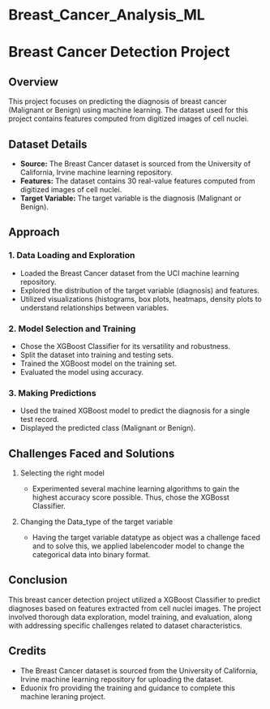 # Breast_Cancer_Analysis_ML
# Breast Cancer Detection Project

## Overview

This project focuses on predicting the diagnosis of breast cancer (Malignant or Benign) using machine learning. The dataset used for this project contains features computed from digitized images of cell nuclei.

## Dataset Details

- **Source:** The Breast Cancer dataset is sourced from the University of California, Irvine machine learning repository.
- **Features:** The dataset contains 30 real-value features computed from digitized images of cell nuclei.
- **Target Variable:** The target variable is the diagnosis (Malignant or Benign).

## Approach

### 1. Data Loading and Exploration

- Loaded the Breast Cancer dataset from the UCI machine learning repository.
- Explored the distribution of the target variable (diagnosis) and features.
- Utilized visualizations (histograms, box plots, heatmaps, density plots to understand relationships between variables.

### 2. Model Selection and Training

- Chose the XGBoost Classifier for its versatility and robustness.
- Split the dataset into training and testing sets.
- Trained the XGBoost model on the training set.
- Evaluated the model using accuracy.

### 3. Making Predictions

- Used the trained XGBoost model to predict the diagnosis for a single test record.
- Displayed the predicted class (Malignant or Benign).

## Challenges Faced and Solutions

1. Selecting the right model
   - Experimented several machine learning algorithms to gain the highest accuracy score possible. Thus, chose the XGBosst Classifier.

2. Changing the Data_type of the target variable
   - Having the target variable datatype as object was a challenge faced and to solve this, we applied labelencoder model to change the categorical data into binary format.
     
## Conclusion

This breast cancer detection project utilized a XGBoost Classifier to predict diagnoses based on features extracted from cell nuclei images. The project involved thorough data exploration, model training, and evaluation, along with addressing specific challenges related to dataset characteristics.

## Credits

- The Breast Cancer dataset is sourced from the University of California, Irvine machine learning repository for uploading the dataset.
- Eduonix fro providing the training and guidance to complete this machine leraning project.


